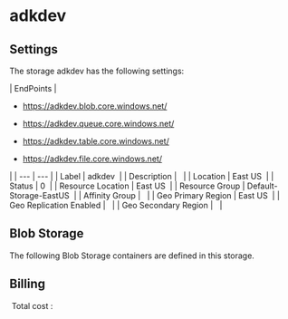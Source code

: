 # adkdev 

## Settings
The storage adkdev has the following settings:

| EndPoints | 
<passthrough><ul><li>https://adkdev.blob.core.windows.net/<span>&#xa0;</span></li></ul></passthrough><passthrough><ul><li>https://adkdev.queue.core.windows.net/<span>&#xa0;</span></li></ul></passthrough><passthrough><ul><li>https://adkdev.table.core.windows.net/<span>&#xa0;</span></li></ul></passthrough><passthrough><ul><li>https://adkdev.file.core.windows.net/<span>&#xa0;</span></li></ul></passthrough>
 |
| --- | --- |
| Label | adkdev  |
| Description |   |
| Location | East US  |
| Status | 0  |
| Resource Location | East US  |
| Resource Group | Default-Storage-EastUS  |
| Affinity Group |   |
| Geo Primary Region | East US  |
| Geo Replication Enabled |   |
| Geo Secondary Region |   |


## Blob Storage
The following Blob Storage containers are defined in this storage. 

## Billing
 Total cost : 
